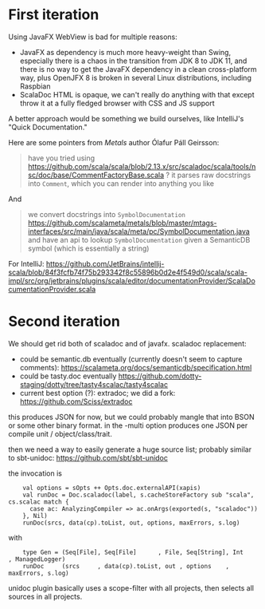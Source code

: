 # First iteration

Using JavaFX WebView is bad for multiple reasons:

- JavaFX as dependency is much more heavy-weight than Swing, especially there is a chaos
  in the transition from JDK 8 to JDK 11, and there is no way to get the JavaFX 
  dependency in a clean cross-platform way, plus OpenJFX 8 is broken in several Linux
  distributions, including Raspbian
- ScalaDoc HTML is opaque, we can't really do anything with that except throw it at
  a fully fledged browser with CSS and JS support
  
A better approach would be something we build ourselves, like IntelliJ's
"Quick Documentation."
  
Here are some pointers from _Metals_ author Ólafur Páll Geirsson:

> have you tried using
> https://github.com/scala/scala/blob/2.13.x/src/scaladoc/scala/tools/nsc/doc/base/CommentFactoryBase.scala ?
> it parses raw docstrings into `Comment`, which you can render into anything you like

And

> we convert docstrings into `SymbolDocumentation`
> https://github.com/scalameta/metals/blob/master/mtags-interfaces/src/main/java/scala/meta/pc/SymbolDocumentation.java
> and have an api to lookup `SymbolDocumentation` given a SemanticDB symbol (which is essentially a string)

For IntelliJ: https://github.com/JetBrains/intellij-scala/blob/84f3fcfb74f75b293342f8c55896b0d2e4f549d0/scala/scala-impl/src/org/jetbrains/plugins/scala/editor/documentationProvider/ScalaDocumentationProvider.scala

# Second iteration

We should get rid both of scaladoc and of javafx. scaladoc replacement:

- could be semantic.db eventually (currently doesn't seem to capture comments): https://scalameta.org/docs/semanticdb/specification.html
- could be tasty.doc eventually https://github.com/dotty-staging/dotty/tree/tasty4scalac/tasty4scalac
- current best option (?): extradoc; we did a fork: https://github.com/Sciss/extradoc

this produces JSON for now, but we could probably mangle that into BSON or some other binary format. in the -multi option produces
one JSON per compile unit / object/class/trait.

then we need a way to easily generate a huge source list; probably similar to sbt-unidoc: https://github.com/sbt/sbt-unidoc

the invocation is

        val options = sOpts ++ Opts.doc.externalAPI(xapis)
        val runDoc = Doc.scaladoc(label, s.cacheStoreFactory sub "scala", cs.scalac match {
          case ac: AnalyzingCompiler => ac.onArgs(exported(s, "scaladoc"))
        }, Nil)
        runDoc(srcs, data(cp).toList, out, options, maxErrors, s.log)

with

        type Gen = (Seq[File], Seq[File]      , File, Seq[String], Int      , ManagedLogger)
        runDoc     (srcs     , data(cp).toList, out , options    , maxErrors, s.log)

unidoc plugin basically uses a scope-filter with all projects, then selects all sources in all projects.


